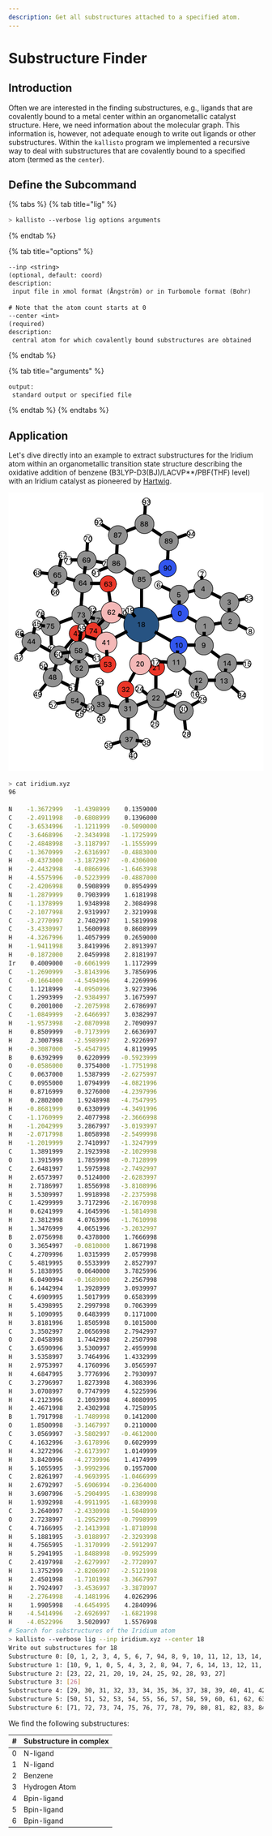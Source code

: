 ```yaml
---
description: Get all substructures attached to a specified atom.
---
```


# Substructure Finder

## Introduction

Often we are interested in the finding substructures, e.g., ligands that are covalently bound to a metal center within an organometallic catalyst structure. Here, we need information about the molecular graph. This information is, however, not adequate enough to write out ligands or other substructures. Within the `kallisto` program we implemented a recursive way to deal with substructures that are covalently bound to a specified atom \(termed as the `center`\).

## Define the Subcommand

{% tabs %}
{% tab title="lig" %}
```bash
> kallisto --verbose lig options arguments
```
{% endtab %}

{% tab title="options" %}
```markup
--inp <string> 
(optional, default: coord)
description: 
 input file in xmol format (Ångström) or in Turbomole format (Bohr)

# Note that the atom count starts at 0
--center <int>
(required)
description:
 central atom for which covalently bound substructures are obtained
```
{% endtab %}

{% tab title="arguments" %}
```text
output: 
 standard output or specified file
```
{% endtab %}
{% endtabs %}

## Application

Let's dive directly into an example to extract substructures for the Iridium atom within an organometallic transition state structure describing the oxidative addition of benzene \(B3LYP-D3\(BJ\)/LACVP\*\*/PBF\(THF\) level\) with an Iridium catalyst as pioneered by [Hartwig](https://pubs.acs.org/doi/10.1021/ja412563e).

![Transition state structure for the oxidative addition \(Hartwig&apos;s Iridium catalyzed borylation\)](../.gitbook/assets/iridium_exs.png)

```bash
> cat iridium.xyz
96

N    -1.3672999   -1.4398999    0.1359000
C    -2.4911998   -0.6808999    0.1396000
C    -3.6534996   -1.1211999   -0.5090000
C    -3.6468996   -2.3434998   -1.1725999
C    -2.4848998   -3.1187997   -1.1555999
C    -1.3670999   -2.6316997   -0.4883000
H    -0.4373000   -3.1872997   -0.4306000
H    -2.4432998   -4.0866996   -1.6463998
H    -4.5575996   -0.5223999   -0.4887000
C    -2.4206998    0.5908999    0.8954999
N    -1.2879999    0.7903999    1.6181998
C    -1.1378999    1.9348998    2.3084998
C    -2.1077998    2.9319997    2.3219998
C    -3.2770997    2.7402997    1.5819998
C    -3.4330997    1.5600998    0.8608999
H    -4.3267996    1.4057999    0.2659000
H    -1.9411998    3.8419996    2.8913997
H    -0.1872000    2.0459998    2.8181997
Ir    0.4009000   -0.6061999    1.1172999
C    -1.2690999   -3.8143996    3.7856996
C    -0.1664000   -4.5494996    4.2269996
C     1.1218999   -4.0950996    3.9273996
C     1.2993999   -2.9384997    3.1675997
C     0.2001000   -2.2075998    2.6786997
C    -1.0849999   -2.6466997    3.0382997
H    -1.9573998   -2.0870998    2.7090997
H     0.8509999   -0.7173999    2.6636997
H     2.3007998   -2.5989997    2.9226997
H    -0.3087000   -5.4547995    4.8119995
B     0.6392999    0.6220999   -0.5923999
O    -0.0586000    0.3754000   -1.7751998
C     0.0637000    1.5387999   -2.6275997
C     0.0955000    1.0794999   -4.0821996
H     0.8716999    0.3276000   -4.2397996
H     0.2802000    1.9248998   -4.7547995
H    -0.8681999    0.6330999   -4.3491996
C    -1.1760999    2.4077998   -2.3666998
H    -1.2042999    3.2867997   -3.0193997
H    -2.0717998    1.8058998   -2.5499998
H    -1.2019999    2.7410997   -1.3247999
C     1.3891999    2.1923998   -2.1029998
O     1.3915999    1.7859998   -0.7128999
C     2.6481997    1.5975998   -2.7492997
H     2.6573997    0.5124000   -2.6283997
H     2.7186997    1.8556998   -3.8108996
H     3.5309997    1.9918998   -2.2375998
C     1.4299999    3.7172996   -2.1670998
H     0.6241999    4.1645996   -1.5814998
H     2.3812998    4.0763996   -1.7610998
H     1.3476999    4.0651996   -3.2032997
B     2.0756998    0.4378000    1.7666998
O     3.3654997   -0.0810000    1.8671998
C     4.2709996    1.0315999    2.0579998
C     5.4819995    0.5533999    2.8527997
H     5.1838995    0.0640000    3.7825996
H     6.0490994   -0.1689000    2.2567998
H     6.1442994    1.3928999    3.0939997
C     4.6909995    1.5017999    0.6583999
H     5.4398995    2.2997998    0.7063999
H     5.1090995    0.6483999    0.1171000
H     3.8181996    1.8505998    0.1015000
C     3.3502997    2.0656998    2.7942997
O     2.0458998    1.7442998    2.2507998
C     3.6590996    3.5300997    2.4959998
H     3.5358997    3.7464996    1.4332999
H     2.9753997    4.1760996    3.0565997
H     4.6847995    3.7776996    2.7930997
C     3.2796997    1.8273998    4.3083996
H     3.0708997    0.7747999    4.5225996
H     4.2123996    2.1093998    4.8080995
H     2.4671998    2.4302998    4.7258995
B     1.7917998   -1.7489998    0.1412000
O     1.8500998   -3.1467997    0.2110000
C     3.0569997   -3.5802997   -0.4612000
C     4.1632996   -3.6178996    0.6029999
H     4.3272996   -2.6173997    1.0149999
H     3.8420996   -4.2739996    1.4174999
H     5.1055995   -3.9992996    0.1957000
C     2.8261997   -4.9693995   -1.0466999
H     2.6792997   -5.6906994   -0.2364000
H     3.6907996   -5.2904995   -1.6389998
H     1.9392998   -4.9911995   -1.6839998
C     3.2640997   -2.4330998   -1.5048999
O     2.7238997   -1.2952999   -0.7998999
C     4.7166995   -2.1413998   -1.8718998
H     5.1881995   -3.0188997   -2.3293998
H     4.7565995   -1.3170999   -2.5912997
H     5.2941995   -1.8488998   -0.9925999
C     2.4197998   -2.6279997   -2.7728997
H     1.3752999   -2.8206997   -2.5121998
H     2.4501998   -1.7101998   -3.3667997
H     2.7924997   -3.4536997   -3.3878997
H    -2.2764998   -4.1481996    4.0262996
H     1.9905998   -4.6454995    4.2840996
H    -4.5414996   -2.6926997   -1.6821998
H    -4.0522996    3.5020997    1.5576998
# Search for substructures of the Iridium atom
> kallisto --verbose lig --inp iridium.xyz --center 18
Write out substructures for 18
Substructure 0: [0, 1, 2, 3, 4, 5, 6, 7, 94, 8, 9, 10, 11, 12, 13, 14, 15, 95, 16, 17]
Substructure 1: [10, 9, 1, 0, 5, 4, 3, 2, 8, 94, 7, 6, 14, 13, 12, 11, 17, 16, 95, 15]
Substructure 2: [23, 22, 21, 20, 19, 24, 25, 92, 28, 93, 27]
Substructure 3: [26]
Substructure 4: [29, 30, 31, 32, 33, 34, 35, 36, 37, 38, 39, 40, 41, 42, 43, 44, 45, 46, 47, 48, 49]
Substructure 5: [50, 51, 52, 53, 54, 55, 56, 57, 58, 59, 60, 61, 62, 63, 64, 65, 66, 67, 68, 69, 70]
Substructure 6: [71, 72, 73, 74, 75, 76, 77, 78, 79, 80, 81, 82, 83, 84, 85, 86, 87, 88, 89, 90, 91]
```

We find the following substructures:

| \# | Substructure in complex |
| :--- | :--- |
| 0 | N-ligand |
| 1 | N-ligand |
| 2 | Benzene |
| 3 | Hydrogen Atom |
| 4 | Bpin-ligand |
| 5 | Bpin-ligand |
| 6 | Bpin-ligand |

